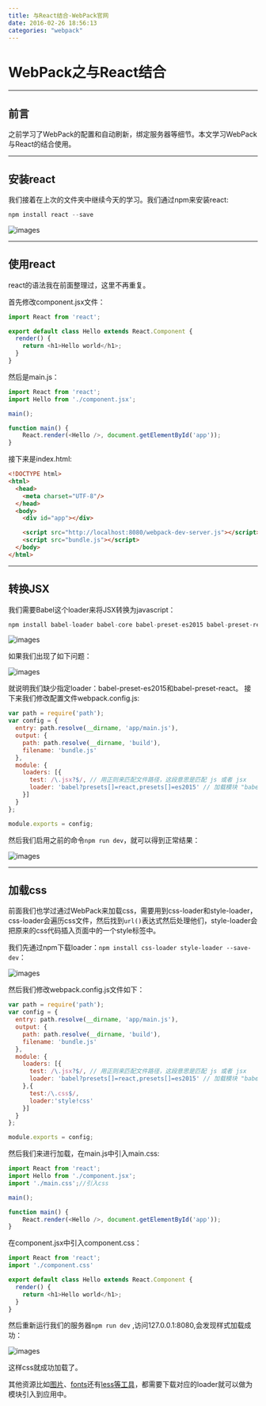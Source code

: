 ```yaml
---
title: 与React结合-WebPack官网
date: 2016-02-26 18:56:13
categories: "webpack"
---
```

# WebPack之与React结合


---

## **前言**

之前学习了WebPack的配置和自动刷新，绑定服务器等细节。本文学习WebPack与React的结合使用。

---

## **安装react**
我们接着在上次的文件夹中继续今天的学习。我们通过npm来安装react:
``` javascript
npm install react --save
```

![images](与React结合-WebPack官网/4-1.png)



---
## **使用react**
react的语法我在前面整理过，这里不再重复。

首先修改component.jsx文件：
``` javascript
import React from 'react';

export default class Hello extends React.Component {
  render() {
    return <h1>Hello world</h1>;
  }
}

```

然后是main.js：
``` javascript
import React from 'react';
import Hello from './component.jsx';

main();

function main() {
    React.render(<Hello />, document.getElementById('app'));
}
```

接下来是index.html:
``` html
<!DOCTYPE html>
<html>
  <head>
    <meta charset="UTF-8"/>
  </head>
  <body>
    <div id="app"></div>

    <script src="http://localhost:8080/webpack-dev-server.js"></script>
    <script src="bundle.js"></script>
  </body>
</html>
```




---
## **转换JSX**

我们需要Babel这个loader来将JSX转换为javascript：
``` javascript
npm install babel-loader babel-core babel-preset-es2015 babel-preset-react --save-dev
```

![images](与React结合-WebPack官网/4-2.png)

如果我们出现了如下问题：

![images](与React结合-WebPack官网/4-3.png)

就说明我们缺少指定loader：babel-preset-es2015和babel-preset-react。 
接下来我们修改配置文件webpack.config.js:
``` javascript
var path = require('path');
var config = {
  entry: path.resolve(__dirname, 'app/main.js'),
  output: {
    path: path.resolve(__dirname, 'build'),
    filename: 'bundle.js'
  },
  module: {
    loaders: [{
      test: /\.jsx?$/, // 用正则来匹配文件路径，这段意思是匹配 js 或者 jsx
      loader: 'babel?presets[]=react,presets[]=es2015' // 加载模块 "babel" 是 "babel-loader" 的缩写
    }]
  }
};

module.exports = config;
```

然后我们启用之前的命令`npm run dev`，就可以得到正常结果：

![images](与React结合-WebPack官网/4-4.png)

---

## **加载css**

前面我们也学过通过WebPack来加载css，需要用到css-loader和style-loader，css-loader会遍历css文件，然后找到`url()`表达式然后处理他们，style-loader会把原来的css代码插入页面中的一个style标签中。

我们先通过npm下载loader：`npm install css-loader style-loader --save-dev`：

![images](与React结合-WebPack官网/4-5.png)

然后我们修改webpack.config.js文件如下：
``` javascript
var path = require('path');
var config = {
  entry: path.resolve(__dirname, 'app/main.js'),
  output: {
    path: path.resolve(__dirname, 'build'),
    filename: 'bundle.js'
  },
  module: {
    loaders: [{
      test: /\.jsx?$/, // 用正则来匹配文件路径，这段意思是匹配 js 或者 jsx
      loader: 'babel?presets[]=react,presets[]=es2015' // 加载模块 "babel" 是 "babel-loader" 的缩写
    },{
      test:/\.css$/,
      loader:'style!css'
    }]
  }
};

module.exports = config;
```

然后我们来进行加载，在main.js中引入main.css:
``` javascript
import React from 'react';
import Hello from './component.jsx';
import './main.css';//引入css

main();

function main() {
    React.render(<Hello />, document.getElementById('app'));
}
```

在component.jsx中引入component.css：
``` javascript
import React from 'react';
import './component.css'

export default class Hello extends React.Component {
  render() {
    return <h1>Hello world</h1>;
  }
}
```

然后重新运行我们的服务器`npm run dev` ,访问127.0.0.1:8080,会发现样式加载成功：

![images](与React结合-WebPack官网/4-6.png)


这样css就成功加载了。

其他资源比如[图片][1]、[fonts][2]还有[less等工具][3]，都需要下载对应的loader就可以做为模块引入到应用中。



  [1]: https://fakefish.github.io/react-webpack-cookbook/Inlining-images.html
  [2]: https://fakefish.github.io/react-webpack-cookbook/Inlining-fonts.html
  [3]: https://fakefish.github.io/react-webpack-cookbook/Loading-LESS-or-SASS.html